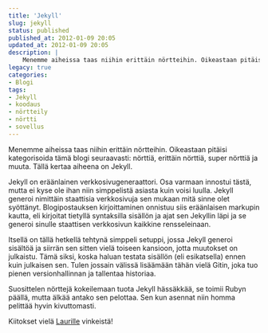 ```yaml
---
title: 'Jekyll'
slug: jekyll
status: published
published_at: 2012-01-09 20:05
updated_at: 2012-01-09 20:05
description: |
    Menemme aiheissa taas niihin erittäin nörtteihin. Oikeastaan pitäisi kategorisoida tämä blogi seuraavasti: nörttiä, erittäin nörttiä, super nörttiä ja muuta. Tällä kertaa aiheena on Jekyll. Jekyll on eräänlainen verkkosivugeneraattori. Osa varmaan innostui tästä, mutta ei kyse ole ihan niin simppelistä asiasta kuin voisi luulla. Jekyll generoi nimittäin staattisia verkkosivuja sen mukaan mitä sinne olet syöttänyt. Blogipostauksen… Jatka lukemista Jekyll
legacy: true
categories:
- Blogi
tags:
- Jekyll
- koodaus
- nörtteily
- nörtti
- sovellus
---
```


<p>Menemme aiheissa taas niihin erittäin nörtteihin. Oikeastaan pitäisi kategorisoida tämä blogi seuraavasti: nörttiä, erittäin nörttiä, super nörttiä ja muuta. Tällä kertaa aiheena on Jekyll.</p>
<p>Jekyll on eräänlainen verkkosivugeneraattori. Osa varmaan innostui tästä, mutta ei kyse ole ihan niin simppelistä asiasta kuin voisi luulla. Jekyll generoi nimittäin staattisia verkkosivuja sen mukaan mitä sinne olet syöttänyt. Blogipostauksen kirjoittaminen onnistuu siis eräänlaisen markupin kautta, eli kirjoitat tietyllä syntaksilla sisällön ja ajat sen Jekyllin läpi ja se generoi sinulle staattisen verkkosivun kaikkine rensseleinaan.</p>
<p>Itsellä on tällä hetkellä tehtynä simppeli setuppi, jossa Jekyll generoi sisältöä ja siirrän sen sitten vielä toiseen kansioon, jotta muutokset on julkaistu. Tämä siksi, koska haluan testata sisällön (eli esikatsella) ennen kuin julkaisen sen. Tulen jossain välissä lisäämään tähän vielä Gitin, joka tuo pienen versionhallinnan ja tallentaa historiaa.</p>
<p>Suosittelen nörttejä kokeilemaan tuota Jekyll hässäkkää, se toimii Rubyn päällä, mutta älkää antako sen pelottaa. Sen kun asennat niin homma pelittää hyvin kivuttomasti.</p>
<p>Kiitokset vielä <a href="http://laurimakinen.net" target="_blank">Laurille</a> vinkeistä!</p>